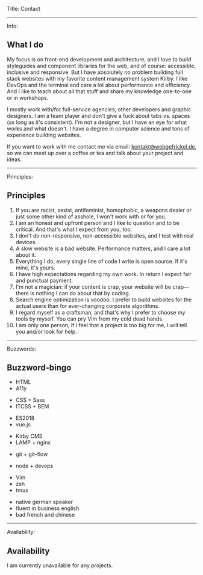 Title: Contact

----

Info: 

## What I do

My focus is on front-end development and architecture, and I love to build styleguides and component libraries for the web, and of course: accessible, inclusive and responsive.  But I have absolutely no problem building full stack websites with my favorite content management system Kirby.  I like DevOps and the terminal and care a lot about performance and efficiency.  And I like to teach about all that stuff and share my knowledge one-to-one or in workshops.

I mostly work with/for full-service agencies, other developers and graphic designers.  I am a team player and don't give a fuck about tabs vs. spaces (as long as it's consistent).  I'm not a designer, but I have an eye for what works and what doesn't.  I have a degree in computer science and tons of experience building websites.

If you want to work with me contact me via email: [kontakt@webgefrickel.de](mailto:kontakt@webgefrickel.de), so we can meet up over a coffee or tea and talk about your project and ideas.

----

Principles: 

## Principles

1. If you are racist, sexist, antifeminist, homophobic, a weapons dealer or just some other kind of asshole, I won't work with or for you.
2. I am an honest and upfront person and I like to question and to be critical.  And that's what I expect from you, too.
3. I don't do non-responsive, non-accessible websites, and I test with real devices.
4. A slow website is a bad website.  Performance matters, and I care a lot about it.
5. Everything I do, every single line of code I write is open source.  If it's mine, it's yours.
6. I have high expectations regarding my own work.  In return I expect fair and punctual payment.
7. I'm not a magician: if your content is crap, your website will be crap—there is nothing I can do about that by coding.
8. Search engine optimization is voodoo.  I prefer to build websites for the actual users than for ever-changing corporate algorithms.
9. I regard myself as a craftsman, and that's why I prefer to choose my tools by myself.  You can pry Vim from my cold dead hands.
10. I am only one person, if I feel that a project is too big for me, I will tell you and/or look for help.

----

Buzzwords: 

## Buzzword-bingo

* HTML
* A11y

<!-- -->

* CSS + Sass
* ITCSS + BEM

<!-- -->

* ES2018
* vue.js

<!-- -->

* Kirby CMS
* LAMP + nginx

<!-- -->

* git + git-flow

<!-- -->

* node + devops

<!-- -->

* Vim
* zsh 
* tmux

<!-- -->

* native german speaker
* fluent in business english
* bad french and chinese

----

Availability: 

## Availability

I am currently unavailable for any projects.
